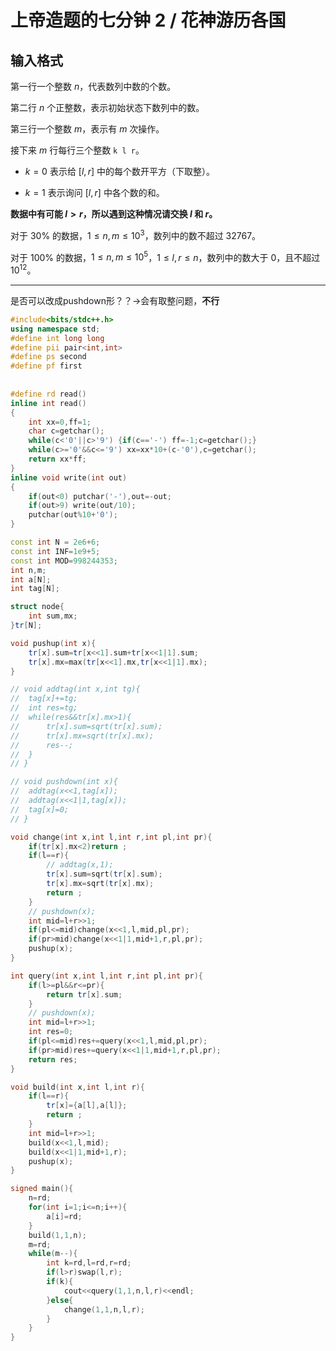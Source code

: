 # 上帝造题的七分钟 2 / 花神游历各国

## 输入格式

第一行一个整数 $n$，代表数列中数的个数。

第二行 $n$ 个正整数，表示初始状态下数列中的数。

第三行一个整数 $m$，表示有 $m$ 次操作。

接下来 $m$ 行每行三个整数 `k l r`。

- $k=0$ 表示给 $[l,r]$ 中的每个数开平方（下取整）。

- $k=1$ 表示询问 $[l,r]$ 中各个数的和。

**数据中有可能 $l>r$，所以遇到这种情况请交换 $l$ 和 $r$。**

对于 $30\%$ 的数据，$1\le n,m\le 10^3$，数列中的数不超过 $32767$。

对于 $100\%$ 的数据，$1\le n,m\le 10^5$，$1\le l,r\le n$，数列中的数大于 $0$，且不超过 $10^{12}$。

---

是否可以改成pushdown形？？→会有取整问题，**不行**

```C++
#include<bits/stdc++.h>
using namespace std;
#define int long long
#define pii pair<int,int>
#define ps second
#define pf first
 
 
#define rd read()
inline int read()
{
	int xx=0,ff=1;
	char c=getchar();
	while(c<'0'||c>'9') {if(c=='-') ff=-1;c=getchar();}
	while(c>='0'&&c<='9') xx=xx*10+(c-'0'),c=getchar();
	return xx*ff;
}
inline void write(int out)
{
	if(out<0) putchar('-'),out=-out;
	if(out>9) write(out/10);
	putchar(out%10+'0');
}

const int N = 2e6+6;
const int INF=1e9+5;
const int MOD=998244353;
int n,m;
int a[N];
int tag[N];

struct node{
	int sum,mx;
}tr[N];

void pushup(int x){
	tr[x].sum=tr[x<<1].sum+tr[x<<1|1].sum;
	tr[x].mx=max(tr[x<<1].mx,tr[x<<1|1].mx);
}

// void addtag(int x,int tg){
// 	tag[x]+=tg;
// 	int res=tg;
// 	while(res&&tr[x].mx>1){
// 		tr[x].sum=sqrt(tr[x].sum);
// 		tr[x].mx=sqrt(tr[x].mx);
// 		res--;
// 	}
// }

// void pushdown(int x){
// 	addtag(x<<1,tag[x]);
// 	addtag(x<<1|1,tag[x]);
// 	tag[x]=0;
// }

void change(int x,int l,int r,int pl,int pr){
	if(tr[x].mx<2)return ;
	if(l==r){
		// addtag(x,1);
		tr[x].sum=sqrt(tr[x].sum);
		tr[x].mx=sqrt(tr[x].mx);
		return ;
	}
	// pushdown(x);
	int mid=l+r>>1;
	if(pl<=mid)change(x<<1,l,mid,pl,pr);
	if(pr>mid)change(x<<1|1,mid+1,r,pl,pr);
	pushup(x);
}

int query(int x,int l,int r,int pl,int pr){
	if(l>=pl&&r<=pr){
		return tr[x].sum;
	}
	// pushdown(x);
	int mid=l+r>>1;
	int res=0;
	if(pl<=mid)res+=query(x<<1,l,mid,pl,pr);
	if(pr>mid)res+=query(x<<1|1,mid+1,r,pl,pr);
	return res;
}

void build(int x,int l,int r){
	if(l==r){
		tr[x]={a[l],a[l]};
		return ;
	}
	int mid=l+r>>1;
	build(x<<1,l,mid);
	build(x<<1|1,mid+1,r);
	pushup(x);
}

signed main(){
	n=rd;
	for(int i=1;i<=n;i++){
		a[i]=rd;
	}	
	build(1,1,n);
	m=rd;
	while(m--){
		int k=rd,l=rd,r=rd;
		if(l>r)swap(l,r);
		if(k){
			cout<<query(1,1,n,l,r)<<endl;
		}else{
			change(1,1,n,l,r);
		}
	}
}
```

